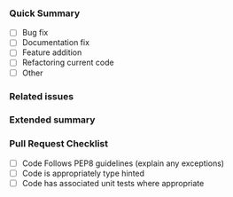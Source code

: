 ### Quick Summary
<!-- Choose one-->
- [ ] Bug fix
- [ ] Documentation fix
- [ ] Feature addition
- [ ] Refactoring current code
- [ ] Other

### Related issues
<!-- Post the issue #, discussion, etc. if applicable. -->

### Extended summary
<!-- Describe what will be changed if this request is approved. -->

### Pull Request Checklist
 - [ ] Code Follows PEP8 guidelines (explain any exceptions)
 - [ ] Code is appropriately type hinted
 - [ ] Code has associated unit tests where appropriate
